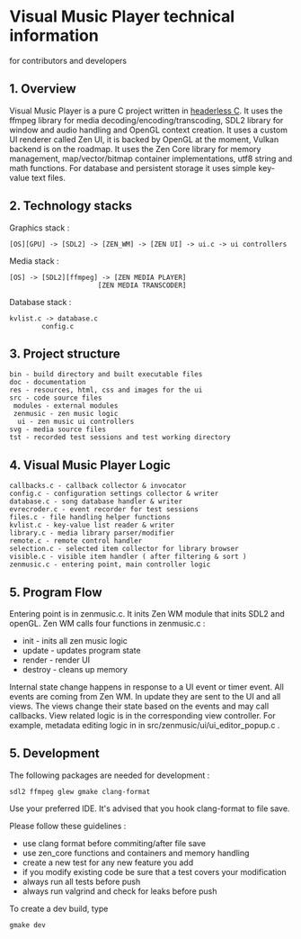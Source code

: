 # Visual Music Player technical information
for contributors and developers

## 1. Overview ##

Visual Music Player is a pure C project written in [headerless C](https://github.com/milgra/headerlessc).
It uses the ffmpeg library for media decoding/encoding/transcoding, SDL2 library for window and audio handling and OpenGL context creation.
It uses a custom UI renderer called Zen UI, it is backed by OpenGL at the moment, Vulkan backend is on the roadmap.
It uses the Zen Core library for memory management, map/vector/bitmap container implementations, utf8 string and math functions.
For database and persistent storage it uses simple key-value text files.

## 2. Technology stacks ##

Graphics stack :

```
[OS][GPU] -> [SDL2] -> [ZEN_WM] -> [ZEN UI] -> ui.c -> ui controllers
```

Media stack :

```
[OS] -> [SDL2][ffmpeg] -> [ZEN MEDIA PLAYER]
     		       	  [ZEN MEDIA TRANSCODER]
```

Database stack :

```
kvlist.c -> database.c
	    config.c
```

## 3. Project structure ##

```
bin - build directory and built executable files
doc - documentation
res - resources, html, css and images for the ui
src - code source files
 modules - external modules
 zenmusic - zen music logic
  ui - zen music ui controllers
svg - media source files
tst - recorded test sessions and test working directory
```
 
## 4. Visual Music Player Logic ##

```
callbacks.c - callback collector & invocator
config.c - configuration settings collector & writer
database.c - song database handler & writer
evrecroder.c - event recorder for test sessions
files.c - file handling helper functions
kvlist.c - key-value list reader & writer
library.c - media library parser/modifier
remote.c - remote control handler
selection.c - selected item collector for library browser
visible.c - visible item handler ( after filtering & sort )
zenmusic.c - entering point, main controller logic
```

## 5. Program Flow ##

Entering point is in zenmusic.c. It inits Zen WM module that inits SDL2 and openGL. Zen WM calls four functions in zenmusic.c :
- init - inits all zen music logic
- update - updates program state
- render - render UI
- destroy - cleans up memory

Internal state change happens in response to a UI event or timer event. All events are coming from Zen WM. In update they are sent to the UI and all views.
The views change their state based on the events and may call callbacks.
View related logic is in the corresponding view controller. For example, metadata editing logic in in src/zenmusic/ui/ui_editor_popup.c .

## 5. Development ##

The following packages are needed for development :

```
sdl2 ffmpeg glew gmake clang-format
```

Use your preferred IDE. It's advised that you hook clang-format to file save.

Please follow these guidelines :

- use clang format before commiting/after file save
- use zen_core functions and containers and memory handling
- create a new test for any new feature you add
- if you modify existing code be sure that a test covers your modification
- always run all tests before push
- always run valgrind and check for leaks before push

To create a dev build, type

```
gmake dev
```